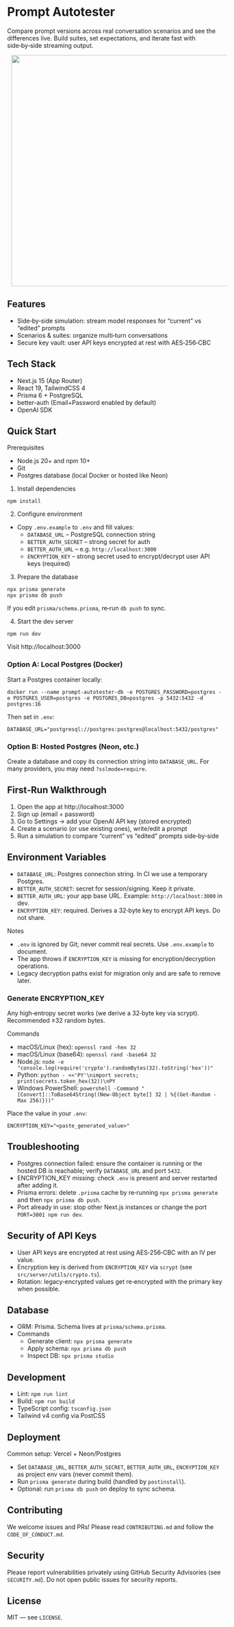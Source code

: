 # Prompt Autotester

Compare prompt versions across real conversation scenarios and see the differences live. Build suites, set expectations, and iterate fast with side‑by‑side streaming output.

<p align="center">
  <img src="https://github.com/user-attachments/assets/90782f5e-39ff-4d00-802f-0cc9af5648fe" width="960" height="540" hspace="10"/>
</p>

## Features
- Side‑by‑side simulation: stream model responses for “current” vs “edited” prompts
- Scenarios & suites: organize multi‑turn conversations
- Secure key vault: user API keys encrypted at rest with AES‑256‑CBC

## Tech Stack
- Next.js 15 (App Router)
- React 19, TailwindCSS 4
- Prisma 6 + PostgreSQL
- better-auth (Email+Password enabled by default)
- OpenAI SDK

## Quick Start
Prerequisites
- Node.js 20+ and npm 10+
- Git
- Postgres database (local Docker or hosted like Neon)

1) Install dependencies
```
npm install
```

2) Configure environment
- Copy `.env.example` to `.env` and fill values:
  - `DATABASE_URL` – PostgreSQL connection string
  - `BETTER_AUTH_SECRET` – strong secret for auth
  - `BETTER_AUTH_URL` – e.g. `http://localhost:3000`
  - `ENCRYPTION_KEY` – strong secret used to encrypt/decrypt user API keys (required)

3) Prepare the database
```
npx prisma generate
npx prisma db push
```
If you edit `prisma/schema.prisma`, re‑run `db push` to sync.

4) Start the dev server
```
npm run dev
```
Visit http://localhost:3000

### Option A: Local Postgres (Docker)
Start a Postgres container locally:
```
docker run --name prompt-autotester-db -e POSTGRES_PASSWORD=postgres -e POSTGRES_USER=postgres -e POSTGRES_DB=postgres -p 5432:5432 -d postgres:16
```
Then set in `.env`:
```
DATABASE_URL="postgresql://postgres:postgres@localhost:5432/postgres"
```

### Option B: Hosted Postgres (Neon, etc.)
Create a database and copy its connection string into `DATABASE_URL`. For many providers, you may need `?sslmode=require`.

## First‑Run Walkthrough
1) Open the app at http://localhost:3000
2) Sign up (email + password)
3) Go to Settings → add your OpenAI API key (stored encrypted)
4) Create a scenario (or use existing ones), write/edit a prompt
5) Run a simulation to compare “current” vs “edited” prompts side‑by‑side

## Environment Variables
- `DATABASE_URL`: Postgres connection string. In CI we use a temporary Postgres.
- `BETTER_AUTH_SECRET`: secret for session/signing. Keep it private.
- `BETTER_AUTH_URL`: your app base URL. Example: `http://localhost:3000` in dev.
- `ENCRYPTION_KEY`: required. Derives a 32‑byte key to encrypt API keys. Do not share.

Notes
- `.env` is ignored by Git; never commit real secrets. Use `.env.example` to document.
- The app throws if `ENCRYPTION_KEY` is missing for encryption/decryption operations.
- Legacy decryption paths exist for migration only and are safe to remove later.

### Generate ENCRYPTION_KEY
Any high‑entropy secret works (we derive a 32‑byte key via scrypt). Recommended ≥32 random bytes.

Commands
- macOS/Linux (hex): `openssl rand -hex 32`
- macOS/Linux (base64): `openssl rand -base64 32`
- Node.js: `node -e "console.log(require('crypto').randomBytes(32).toString('hex'))"`
- Python: `python - <<'PY'\nimport secrets; print(secrets.token_hex(32))\nPY`
- Windows PowerShell: `powershell -Command "[Convert]::ToBase64String((New-Object byte[] 32 | %{(Get-Random -Max 256)}))"`

Place the value in your `.env`:

```
ENCRYPTION_KEY="<paste_generated_value>"
```

## Troubleshooting
- Postgres connection failed: ensure the container is running or the hosted DB is reachable; verify `DATABASE_URL` and port `5432`.
- ENCRYPTION_KEY missing: check `.env` is present and server restarted after adding it.
- Prisma errors: delete `.prisma` cache by re‑running `npx prisma generate` and then `npx prisma db push`.
- Port already in use: stop other Next.js instances or change the port `PORT=3001 npm run dev`.

## Security of API Keys
- User API keys are encrypted at rest using AES‑256‑CBC with an IV per value.
- Encryption key is derived from `ENCRYPTION_KEY` via `scrypt` (see `src/server/utils/crypto.ts`).
- Rotation: legacy‑encrypted values get re‑encrypted with the primary key when possible.

## Database
- ORM: Prisma. Schema lives at `prisma/schema.prisma`.
- Commands
  - Generate client: `npx prisma generate`
  - Apply schema: `npx prisma db push`
  - Inspect DB: `npx prisma studio`

## Development
- Lint: `npm run lint`
- Build: `npm run build`
- TypeScript config: `tsconfig.json`
- Tailwind v4 config via PostCSS

## Deployment
Common setup: Vercel + Neon/Postgres
- Set `DATABASE_URL`, `BETTER_AUTH_SECRET`, `BETTER_AUTH_URL`, `ENCRYPTION_KEY` as project env vars (never commit them).
- Run `prisma generate` during build (handled by `postinstall`).
- Optional: run `prisma db push` on deploy to sync schema.

## Contributing
We welcome issues and PRs! Please read `CONTRIBUTING.md` and follow the `CODE_OF_CONDUCT.md`.

## Security
Please report vulnerabilities privately using GitHub Security Advisories (see `SECURITY.md`). Do not open public issues for security reports.

## License
MIT — see `LICENSE`.
